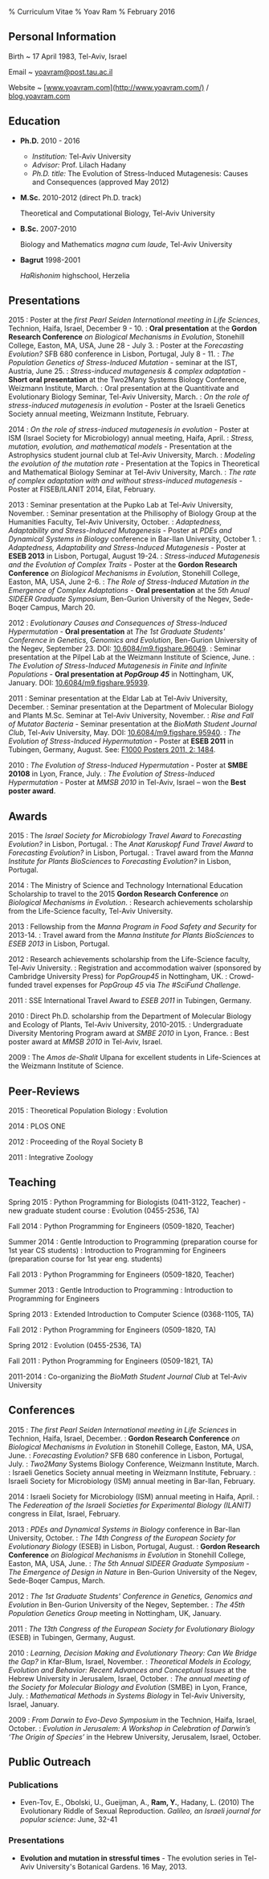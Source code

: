 % Curriculum Vitae
% Yoav Ram
% February 2016

## Personal Information

Birth
  ~ 17 April 1983, Tel-Aviv, Israel

Email
  ~ yoavram@post.tau.ac.il

Website
  ~ [www.yoavram.com](http://www.yoavram.com/) / [blog.yoavram.com](http://blog.yoavram.com/)

## Education

*   **Ph.D.** 2010 - 2016

    * *Institution:* Tel-Aviv University
    * *Advisor:* Prof. Lilach Hadany
    * *Ph.D. title:* The Evolution of Stress-Induced Mutagenesis: Causes and Consequences (approved May 2012)

*   **M.Sc.** 2010-2012 (direct Ph.D. track)

    Theoretical and Computational Biology, Tel-Aviv University

*   **B.Sc.** 2007-2010

    Biology and Mathematics *magna cum laude*, Tel-Aviv University

*	**Bagrut** 1998-2001

	*HaRishonim* highschool, Herzelia

## Presentations

2015
:	Poster at the *first Pearl Seiden International meeting in Life Sciences*, Technion, Haifa, Israel, December 9 - 10.
:   **Oral presentation** at the **Gordon Research Conference** *on Biological Mechanisms in Evolution*, Stonehill College, Easton, MA, USA, June 28 - July 3.
:	Poster at the *Forecasting Evolution?* SFB 680 conference in Lisbon, Portugal, July 8 - 11.
:	*The Population Genetics of Stress-Induced Mutation* - seminar at the IST, Austria, June 25.
:   *Stress-induced mutagenesis & complex adaptation* - **Short oral presentation** at the Two2Many Systems Biology Conference, Weizmann Institute, March.
:   Oral presentation at the Quantitivate and Evolutionary Biology Seminar, Tel-Aviv University, March.
:   *On the role of stress-induced mutagenesis in evolution* - Poster at the Israeli Genetics Society annual meeting, Weizmann Institute, February.

2014
:   *On the role of stress-induced mutagenesis in evolution* - Poster at ISM (Israel Society for Microbiology) annual meeting, Haifa, April.
:   *Stress, mutation, evolution, and mathematical models* - Presentation at the Astrophysics student journal club at Tel-Aviv University, March.
:   *Modeling the evolution of the mutation rate* - Presentation at the Topics in Theoretical and Mathematical Biology Seminar at Tel-Aviv University, March.
:   *The rate of complex adaptation with and without stress-induced mutagenesis* - Poster at FISEB/ILANIT 2014, Eilat, February.

2013
:   Seminar presentation at the Pupko Lab at Tel-Aviv University, November.
:   Seminar presentation at the Philisophy of Biology Group at the Humanities Faculty, Tel-Aviv University, October.
:   *Adaptedness, Adaptability and Stress-Induced Mutagenesis* - Poster at *PDEs and Dynamical Systems in Biology* conference in Bar-Ilan University, October 1.
:   *Adaptedness, Adaptability and Stress-Induced Mutagenesis* - Poster at **ESEB 2013** in Lisbon, Portugal, August 19-24.
:   *Stress-induced Mutagenesis and the Evolution of Complex Traits* - Poster at the **Gordon Research Conference** *on Biological Mechanisms in Evolution*, Stonehill College, Easton, MA, USA, June 2-6.
:   *The Role of Stress-Induced Mutation in the Emergence of Complex Adaptations* - **Oral presentation** at the *5th Anual SIDEER Graduate Symposium*, Ben-Gurion University of the Negev, Sede-Boqer Campus, March 20.

2012
:    *Evolutionary Causes and Consequences of Stress-Induced Hypermutation* - **Oral presentation** at *The 1st Graduate Students' Conference in Genetics, Genomics and Evolution*, Ben-Gurion University of the Negev, September 23. DOI: [10.6084/m9.figshare.96049](http://dx.doi.org/10.6084/m9.figshare.96049).
:    Seminar presentation at the Pilpel Lab at the Weizmann Institute of Science, June.
:    *The Evolution of Stress-Induced Mutagenesis in Finite and Infinite Populations* - **Oral presentation at *PopGroup 45*** in Nottingham, UK, January. DOI: [10.6084/m9.figshare.95939](http://dx.doi.org/10.6084/m9.figshare.96049).

2011
:    Seminar presentation at the Eldar Lab at Tel-Aviv University, December.
:    Seminar presentation at the Department of Molecular Biology and Plants M.Sc. Seminar at Tel-Aviv University, November.
:    *Rise and Fall of Mutator Bacteria* - Seminar presentation at the *BioMath Student Journal Club*, Tel-Aviv University, May. DOI: [10.6084/m9.figshare.95940](http://dx.doi.org/10.6084/m9.figshare.95940).
:    *The Evolution of Stress-Induced Hypermutation* - Poster at **ESEB 2011** in Tubingen, Germany, August. See: [F1000 Posters 2011, 2: 1484](http://f1000.com/posters/browse/summary/2211).

2010
:    *The Evolution of Stress-Induced Hypermutation* - Poster at **SMBE 20108** in Lyon, France, July.
:    *The Evolution of Stress-Induced Hypermutation* - Poster at *MMSB 2010* in Tel-Aviv, Israel – won the **Best poster award**.

## Awards
2015
:	 The *Israel Society for Microbiology Travel Award* to *Forecasting Evolution?* in Lisbon, Portugal.
:	 The *Anat Karuskopf Fund Travel Award* to *Forecasting Evolution?* in Lisbon, Portugal.
:    Travel award from the *Manna Institute for Plants BioSciences* to *Forecasting Evolution?* in Lisbon, Portugal.

2014
:    The Ministry of Science and Technology International Education Scholarship to travel to the 2015 **Gordon Research Conference** *on Biological Mechanisms in Evolution*.
:    Research achievements scholarship from the Life-Science faculty, Tel-Aviv University.

2013
:    Fellowship from the *Manna Program in Food Safety and Security* for 2013-14.
:    Travel award from the *Manna Institute for Plants BioSciences* to *ESEB 2013* in Lisbon, Portugal.

2012
:    Research achievements scholarship from the Life-Science faculty, Tel-Aviv University.
:    Registration and accommodation waiver (sponsored by Cambridge University Press) for *PopGroup45* in Nottingham, UK.
:    Crowd-funded travel expenses for *PopGroup 45* via *The #SciFund Challenge*.

2011
:    SSE International Travel Award to *ESEB 2011* in Tubingen, Germany.

2010
:    Direct Ph.D. scholarship from the Department of Molecular Biology and Ecology of Plants, Tel-Aviv University, 2010-2015.
:    Undergraduate Diversity Mentoring Program award at *SMBE 2010* in Lyon, France.
:    Best poster award at *MMSB 2010* in Tel-Aviv, Israel.

2009
:    The *Amos de-Shalit* Ulpana for excellent students in Life-Sciences at the Weizmann Institute of Science.

## Peer-Reviews
2015
:     Theoretical Population Biology
:	  Evolution

2014
:     PLOS ONE

2012
:     Proceeding of the Royal Society B

2011
:     Integrative Zoology

## Teaching

Spring 2015
:    Python Programming for Biologists (0411-3122, Teacher) - new graduate student course
:	 Evolution (0455-2536, TA)

Fall 2014
:    Python Programming for Engineers (0509-1820, Teacher)

Summer 2014
:    Gentle Introduction to Programming (preparation course for 1st year CS students)
:    Introduction to Programming for Engineers (preparation course for 1st year eng. students)

Fall 2013
:    Python Programming for Engineers (0509-1820, Teacher)

Summer 2013
:    Gentle Introduction to Programming
:    Introduction to Programming for Engineers

Spring 2013
:    Extended Introduction to Computer Science (0368-1105, TA)

Fall 2012
:    Python Programming for Engineers (0509-1820, TA)

Spring 2012
:    Evolution (0455-2536, TA)

Fall 2011
:    Python Programming for Engineers (0509-1821, TA)

2011-2014
:    Co-organizing the *BioMath Student Journal Club* at Tel-Aviv University

## Conferences

2015
:	 *The first Pearl Seiden International meeting in Life Sciences* in Technion, Haifa, Israel, December.
:    **Gordon Research Conference** *on Biological Mechanisms in Evolution* in Stonehill College, Easton, MA, USA, June.
:	 *Forecasting Evolution?* SFB 680 conference in Lisbon, Portugal, July.
:    *Two2Many* Systems Biology Conference, Weizmann Institute, March.
:    Israeli Genetics Society annual meeting in Weizmann Institute, February.
:    Israeli Society for Microbiology (ISM) annual meeting in Bar-Ilan, February.

2014
:    Israeli Society for Microbiology (ISM) annual meeting in Haifa, April.
:    The *Federeation of the Israeli Societies for Experimental Biology (ILANIT)* congress in Eilat, Israel, February.

2013
:    *PDEs and Dynamical Systems in Biology* conference in Bar-Ilan University, October.
:    *The 14th Congress of the European Society for Evolutionary Biology* (ESEB) in Lisbon, Portugal, August.
:    **Gordon Research Conference** *on Biological Mechanisms in Evolution* in Stonehill College, Easton, MA, USA, June.
:    *The 5th Annual SIDEER Graduate Symposium - The Emergence of Design in Nature* in Ben-Gurion University of the Negev, Sede-Boqer Campus, March.

2012
:    *The 1st Graduate Students' Conference in Genetics, Genomics and Evolution* in Ben-Gurion University of the Negev, September.
:    *The 45th Population Genetics Group* meeting in Nottingham, UK, January.

2011
:    *The 13th Congress of the European Society for Evolutionary Biology* (ESEB) in Tubingen, Germany, August.

2010
:    *Learning, Decision Making and Evolutionary Theory: Can We Bridge the Gap?* in Kfar-Blum, Israel, November.
:    *Theoretical Models in Ecology, Evolution and Behavior: Recent Advances and Conceptual Issues* at the Hebrew University in Jerusalem, Israel, October.
:    *The annual meeting of the Society for Molecular Biology and Evolution* (SMBE) in Lyon, France, July.
:    *Mathematical Methods in Systems Biology* in Tel-Aviv University, Israel, January.

2009
:    *From Darwin to Evo-Devo Symposium* in the Technion, Haifa, Israel, October.
:    *Evolution in Jerusalem: A Workshop in Celebration of Darwin’s ‘The Origin of Species’* in the Hebrew University, Jerusalem, Israel, October.

## Public Outreach

### Publications

*   Even-Tov, E., Obolski, U., Gueijman, A., **Ram, Y.**, Hadany, L. (2010) The Evolutionary Riddle of Sexual Reproduction. *Galileo, an Israeli journal for popular science*: June, 32-41

### Presentations

* **Evolution and mutation in stressful times** - The evolution series in Tel-Aviv University's Botanical Gardens. 16 May, 2013.
